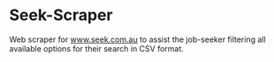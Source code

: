 # Seek-Scraper
Web scraper for www.seek.com.au to assist the job-seeker filtering all available options for their search in CSV format.
